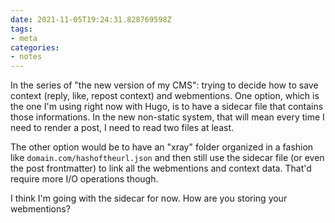 ```yaml
---
date: 2021-11-05T19:24:31.828769598Z
tags:
- meta
categories:
- notes
---
```


In the series of "the new version of my CMS": trying to decide how to save context (reply, like, repost context) and webmentions. One option, which is the one I'm using right now with Hugo, is to have a sidecar file that contains those informations. In the new non-static system, that will mean every time I need to render a post, I need to read two files at least.

The other option would be to have an "xray" folder organized in a fashion like `domain.com/hashoftheurl.json` and then still use the sidecar file (or even the post frontmatter) to link all the webmentions and context data. That'd require more I/O operations though.

I think I'm going with the sidecar for now. How are you storing your webmentions?
